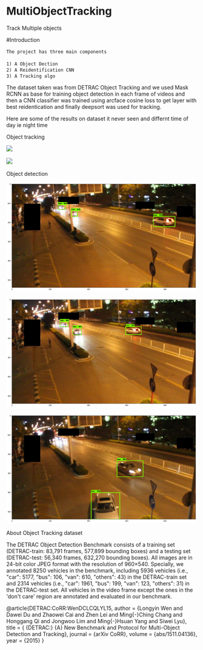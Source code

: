 # MultiObjectTracking
Track Multiple objects


#Introduction

    The project has three main components 
    
    1) A Object Dection 
    2) A Reidentification CNN
    3) A Tracking algo 
    
The dataset taken was from  DETRAC Object Tracking and we used Mask RCNN as base for training object detection in each frame of videos
and then a CNN classifier was trained using arcface cosine loss to get layer with best reidentication and finally deepsort was used for tracking.

Here are some of the results on dataset it never seen and differnt time of day ie night time 

Object tracking

![](results/Tracking_gif1.gif)

![](results/Tracking_gif2.gif)



Object detection

![](results/result1.png)

![](results/result2.png)

![](results/result3.png)



About Object Tracking dataset

The DETRAC Object Detection Benchmark consists of a training set (DETRAC-train: 83,791 frames, 577,899 bounding boxes) and a testing set (DETRAC-test: 56,340 frames, 632,270 bounding boxes). All images are in 24-bit color JPEG format with the resolution of 960×540. Specially, we annotated 8250 vehicles in the benchmark, including 5936 vehicles (i.e., "car": 5177, "bus": 106, "van": 610, "others": 43) in the DETRAC-train set and 2314 vehicles (i.e., "car": 1961, "bus": 199, "van": 123, "others": 31) in the DETRAC-test set. All vehicles in the video frame except the ones in the 'don't care' region are annotated and evaluated in our benchmark.


@article{DETRAC:CoRR:WenDCLCQLYL15,
  author    = {Longyin Wen and Dawei Du and Zhaowei Cai and Zhen Lei and Ming{-}Ching Chang and
               Honggang Qi and Jongwoo Lim and Ming{-}Hsuan Yang and Siwei Lyu},
  title     = { {DETRAC:} {A} New Benchmark and Protocol for Multi-Object Detection and Tracking},
  journal   = {arXiv CoRR},
  volume    = {abs/1511.04136},
  year      = {2015}
}      


